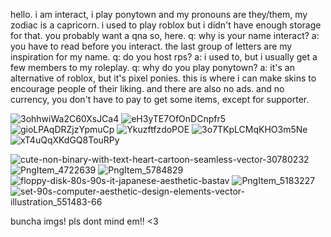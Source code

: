 hello. i am interact, i play ponytown and my pronouns are they/them, my zodiac is a capricorn. i used to play roblox but i didn't have enough storage for that. you probably want a qna so, here. q: why is your name interact? a: you have to read before you interact. the last group of letters are my inspiration for my name. q: do you host rps? a: i used to, but i usually get a few members to my roleplay. q: why do you play ponytown? a: it's an alternative of roblox, but it's pixel ponies. this is where i can make skins to encourage people of their liking. and there are also no ads. and no currency, you don't have to pay to get some items, except for supporter.





![3ohhwiWa2C60XsJCa4](https://github.com/whoisinteract/whoisinteract/assets/158013433/c68cbd8e-95e7-4fca-9c57-2d35bd47e5d6)
![eH3yTE7OfOnDCnpfr5](https://github.com/whoisinteract/whoisinteract/assets/158013433/bdce0fc0-c587-457a-9530-b329653eb498)
![gioLPAqDRZjzYpmuCp](https://github.com/whoisinteract/whoisinteract/assets/158013433/ea1cceb7-e033-40bf-ac2f-c4b2e9154ebd)
![YkuzftfzdoPOE](https://github.com/whoisinteract/whoisinteract/assets/158013433/4fdf8e75-a4dd-4e0f-a9c5-4355ea7fa6d7)
![3o7TKpLCMqKHO3m5Ne](https://github.com/whoisinteract/whoisinteract/assets/158013433/1e510efe-77aa-4eaf-820f-e1f00f82d9b4)
![xT4uQqXKdGQ8TouRPy](https://github.com/whoisinteract/whoisinteract/assets/158013433/dd73fdbb-6714-48b6-949d-517b5558bf35)

![cute-non-binary-with-text-heart-cartoon-seamless-vector-30780232](https://github.com/whoisinteract/whoisinteract/assets/158013433/3515ff6e-609c-45bb-aff9-f5ff7dcbf987)
![PngItem_4722639](https://github.com/whoisinteract/whoisinteract/assets/158013433/e0be3bfe-8fac-44a5-9bf7-31fe550e6211)
![PngItem_5784829](https://github.com/whoisinteract/whoisinteract/assets/158013433/0117fb92-e3c0-4d0f-ad90-95e94991712c)
![floppy-disk-80s-90s-it-japanese-aesthetic-bastav](https://github.com/whoisinteract/whoisinteract/assets/158013433/f37e9741-d4f0-4401-a51e-a51c7416283a)
![PngItem_5183227](https://github.com/whoisinteract/whoisinteract/assets/158013433/137a5252-1351-46d0-8a8e-8d33c33bad46)
![set-90s-computer-aesthetic-design-elements-vector-illustration_551483-66](https://github.com/whoisinteract/whoisinteract/assets/158013433/fe45f5b8-6615-462a-af93-7d71e5c576af)

buncha imgs! pls dont mind em!! <3
<!---
whoisinteract/whoisinteract is a ✨ special ✨ repository because its `README.md` (this file) appears on your GitHub profile.
You can click the Preview link to take a look at your changes.
--->
